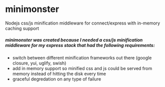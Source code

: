 minimonster
===========

Nodejs css/js minification middleware for connect/express with in-memory caching support


##### minimonster was created because I needed a css/js minification middleware for my express stack that had the following requirements:

- switch between different minification frameworks out there (google closure, yui, uglify, swish)
- add in memory support so minified css and js could be served from memory instead of hitting the disk every time
- graceful degredation on any type of failure
